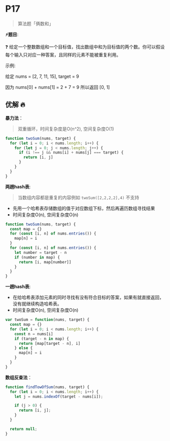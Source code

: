 # P17

> 算法题「俩数和」

**⚡题目**:

❓ 给定一个整数数组和一个目标值，找出数组中和为目标值的两个数。你可以假设每个输入只对应一种答案，且同样的元素不能被重复利用。

示例:

给定 nums = [2, 7, 11, 15], target = 9

因为 nums[0] + nums[1] = 2 + 7 = 9
所以返回 [0, 1]

## 优解 🔥

**暴力法**：

> 双重循环，时间复杂度是O(n^2), 空间复杂度O(1)

```js
function twoSum(nums, target) {
  for (let i = 0; i < nums.length; i++) {
    for (let j = 0; j < nums.length; j++) {
      if (i !== j && nums[i] + nums[j] === target) {
        return [i, j]
      }
    }
  }
}
```

**两趟hash表**:

> 当数组内容都是重复的内容例如 `twoSum([2,2,2,2],4)` 不支持

- 先用一个哈希表存储数组的值于对应数组下标，然后再遍历数组寻找结果
- 时间复杂度O(n), 空间复杂度O(n)

```js
function twoSum(nums, target) {
  const map = {}
  for (const [i, n] of nums.entries()) {
    map[n] = i
  }
  for (const [i, n] of nums.entries()) {
    let number = target - n
    if (number in map) {
      return [i, map[number]]
    }
  }
}
```

**一趟hash表**:

- 在给哈希表添加元素的同时寻找有没有符合目标的答案，如果有就直接返回，没有就继续构造哈希表。
- 时间复杂度O(n), 空间复杂度O(n)

```js
var twoSum = function(nums, target) {
  const map = {}
  for (let i = 0; i < nums.length; i++) {
    const n = nums[i]
    if (target - n in map) {
      return [map[target - n], i]
    } else {
      map[n] = i
    }
  }
}
```

**数组反查法**：

```js
function findTowOfSum(nums, target) {
  for (let i = 0; i < nums.length; i++) {
    let j = nums.indexOf(target - nums[i]);

    if (j > 0) {
      return [i, j];
    }
  }

  return null;
}
```
